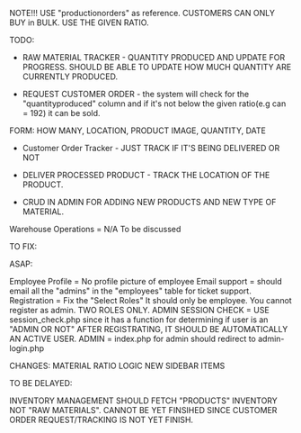 NOTE!!!
USE "productionorders" as reference. CUSTOMERS CAN ONLY BUY in BULK. USE THE GIVEN RATIO.



TODO:

* RAW MATERIAL TRACKER - QUANTITY PRODUCED AND UPDATE FOR PROGRESS.
SHOULD BE ABLE TO UPDATE HOW MUCH QUANTITY ARE CURRENTLY PRODUCED.

* REQUEST CUSTOMER ORDER - the system will check for the "quantityproduced" column and if it's not below the given ratio(e.g can = 192) it can be sold.

FORM:
HOW MANY, LOCATION, PRODUCT IMAGE, QUANTITY, DATE

* Customer Order Tracker - JUST TRACK IF IT'S BEING DELIVERED OR NOT

* DELIVER PROCESSED PRODUCT - TRACK THE LOCATION OF THE PRODUCT.

* CRUD IN ADMIN FOR ADDING NEW PRODUCTS AND NEW TYPE OF MATERIAL.


Warehouse Operations = N/A To be discussed


TO FIX:

ASAP:

Employee Profile = No profile picture of employee
Email support = should email all the "admins" in the "employees" table for ticket support.
Registration = Fix the "Select Roles" It should only be employee. You cannot register as admin. TWO ROLES ONLY.
ADMIN SESSION CHECK = USE session_check.php since it has a function for determining if user is an "ADMIN OR NOT"
AFTER REGISTRATING, IT SHOULD BE AUTOMATICALLY AN ACTIVE USER.
ADMIN = index.php for admin should redirect to admin-login.php

CHANGES:
MATERIAL RATIO LOGIC
NEW SIDEBAR ITEMS

TO BE DELAYED:

INVENTORY MANAGEMENT SHOULD FETCH "PRODUCTS" INVENTORY NOT "RAW MATERIALS". CANNOT BE YET FINSIHED SINCE CUSTOMER ORDER REQUEST/TRACKING IS NOT YET FINISH.